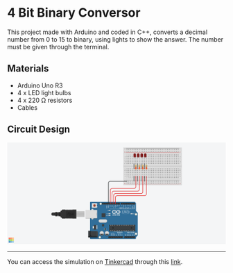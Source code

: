 # 4 Bit Binary Conversor

This project made with Arduino and coded in C++, converts a decimal number from 0 to 15 to binary, using lights to show the answer. The number must be given through the terminal.

## Materials

- Arduino Uno R3
- 4 x LED light bulbs
- 4 x 220 Ω resistors
- Cables

## Circuit Design

![Design](/DesignImage/4bit-binary-conversor.png)

---

You can access the simulation on [Tinkercad](https://www.tinkercad.com) through this [link](https://www.tinkercad.com/things/biXUOrkBlUK).
